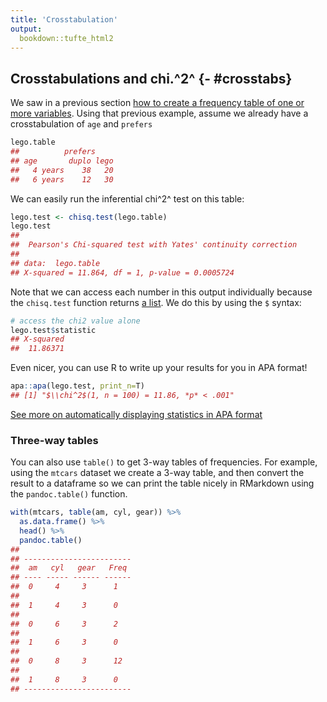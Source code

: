 ```yaml
---
title: 'Crosstabulation'
output: 
  bookdown::tufte_html2
---
```








## Crosstabulations and chi.^2^ {- #crosstabs}


We saw in a previous section [how to create a frequency table of one or more variables](#frequency-tables). Using that previous example, assume  we already have a crosstabulation of `age` and `prefers`




```r
lego.table
##          prefers
## age       duplo lego
##   4 years    38   20
##   6 years    12   30
```

We can easily run the inferential chi^2^ test on this table:


```r
lego.test <- chisq.test(lego.table)
lego.test
## 
## 	Pearson's Chi-squared test with Yates' continuity correction
## 
## data:  lego.table
## X-squared = 11.864, df = 1, p-value = 0.0005724
```


Note that we can access each number in this output individually because the `chisq.test` function returns [a list](#lists). We do this by using the `$` syntax:



```r
# access the chi2 value alone
lego.test$statistic
## X-squared 
##  11.86371
```

Even nicer,  you can use R to write up your results for you in APA format!


```r
apa::apa(lego.test, print_n=T)
## [1] "$\\chi^2$(1, n = 100) = 11.86, *p* < .001"
```

[See more on automatically displaying statistics in APA format](#apa-output)



### Three-way tables

You can also use `table()` to get 3-way tables of frequencies. For example, using the `mtcars` dataset we create a 3-way table, and then convert the result to a dataframe so we can print the table nicely in RMarkdown using the `pandoc.table()` function.


```r
with(mtcars, table(am, cyl, gear)) %>%
  as.data.frame() %>% 
  head() %>% 
  pandoc.table()
## 
## ------------------------
##  am   cyl   gear   Freq 
## ---- ----- ------ ------
##  0     4     3      1   
## 
##  1     4     3      0   
## 
##  0     6     3      2   
## 
##  1     6     3      0   
## 
##  0     8     3      12  
## 
##  1     8     3      0   
## ------------------------
```



